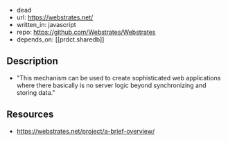 
- dead
- url: https://webstrates.net/
- written_in: javascript
- repo: https://github.com/Webstrates/Webstrates
- depends_on: [[prdct.sharedb]]

## Description

- "This mechanism can be used to create sophisticated web applications where there basically is no server logic beyond synchronizing and storing data."

## Resources

- https://webstrates.net/project/a-brief-overview/